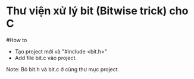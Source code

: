 # Thư viện xử lý bit (Bitwise trick) cho C



#How to
- Tạo project mới và "#include <bit.h>"
- Add file bit.c vào project.

Note:
Bỏ bit.h và bit.c ở cùng thư mục project.
